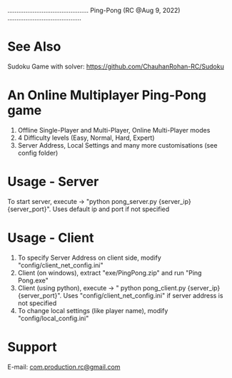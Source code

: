 .............................................   Ping-Pong   (RC @Aug 9, 2022) .........................................

# See Also
Sudoku Game with solver: https://github.com/ChauhanRohan-RC/Sudoku

# An Online Multiplayer Ping-Pong game

1. Offline Single-Player and Multi-Player, Online Multi-Player modes
2. 4 Difficulty levels (Easy, Normal, Hard, Expert)
3. Server Address, Local Settings and many more customisations (see config folder)

# Usage - Server

To start server, execute -> "python pong_server.py {server_ip} {server_port}". Uses default ip and port if not specified

# Usage - Client

1. To specify Server Address on client side, modify "config/client_net_config.ini"
2. Client (on windows), extract "exe/PingPong.zip" and run "Ping Pong.exe"
3. Client (using python), execute -> " python pong_client.py {server_ip} {server_port}". Uses "config/client_net_config.ini" if server address is not specified
4. To change local settings (like player name), modify "config/local_config.ini"

# Support

E-mail: com.production.rc@gmail.com
